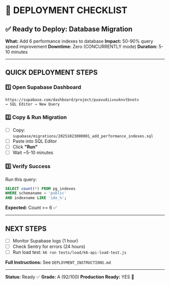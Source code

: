 # 🚀 DEPLOYMENT CHECKLIST

## ✅ Ready to Deploy: Database Migration

**What:** Add 6 performance indexes to database
**Impact:** 50-90% query speed improvement
**Downtime:** Zero (CONCURRENTLY mode)
**Duration:** 5-10 minutes

---

## QUICK DEPLOYMENT STEPS

### 1️⃣ Open Supabase Dashboard
```
https://supabase.com/dashboard/project/puavudiivxuknvtbnotv
→ SQL Editor → New Query
```

### 2️⃣ Copy & Run Migration
- [ ] Copy: `supabase/migrations/20251023000001_add_performance_indexes.sql`
- [ ] Paste into SQL Editor
- [ ] Click **"Run"**
- [ ] Wait ~5-10 minutes

### 3️⃣ Verify Success
Run this query:
```sql
SELECT count(*) FROM pg_indexes
WHERE schemaname = 'public'
AND indexname LIKE 'idx_%';
```
**Expected:** Count >= 6 ✅

---

## NEXT STEPS

- [ ] Monitor Supabase logs (1 hour)
- [ ] Check Sentry for errors (24 hours)
- [ ] Run load test: `k6 run tests/load/k6-api-load-test.js`

**Full Instructions:** See `DEPLOYMENT_INSTRUCTIONS.md`

---

**Status:** Ready ✅
**Grade:** A (92/100)
**Production Ready:** YES 🚀
